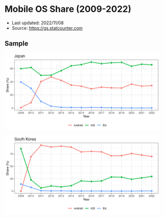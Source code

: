 # Mobile OS Share (2009-2022)

* Last updated: 2022/11/08
* Source: <https://gs.statcounter.com>

## Sample

![](sample/SamplePlot1.png)

![](sample/SamplePlot2.png)
